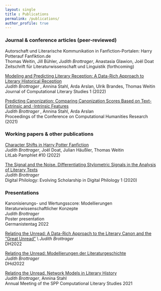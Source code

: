 ```yaml
---
layout: single
title : Publications
permalink: /publications/
author_profile: true
---
```


### Journal & conference articles (peer-reviewed)


Autorschaft und Literarische Kommunikation in Fanfiction-Portalen: Harry Potterauf Fanfiktion.de \
Thomas Weitin, Jill Bühler, *Judith Brottrager*, Anastasia Glawion, Joël Doat \
Zeitschrift für Literaturwissenschaft und Linguistik (forthcoming)

[Modeling and Predicting Literary Reception: A Data-Rich Approach to Literary Historical Reception](https://jcls.io/article/id/95/) \
*Judith Brottrager* , Annina Stahl, Arda Arslan, Ulrik Brandes, Thomas Weitin \
Journal of Computational Literary Studies 1 (2022)

[Predicting Canonization: Comparing Canonization Scores Based on Text-Extrinsic and -Intrinsic Features](http://ceur-ws.org/Vol-2989/short_paper21.pdf) \
*Judith Brottrager* , Annina Stahl, Arda Arslan \
Proceedings of the Conference on Computational Humanities Research (2021)

### Working papers & other publications


[Character Shifts in Harry Potter Fanfiction](https://www.digitalhumanitiescooperation.de/pamphlet-10-character-shifts-in-harry-potter-fanfiction/) \
*Judith Brottrager*, Joël Doat, Julian Häußler, Thomas Weitin  \
LitLab Pamphlet #10 (2022)

[The Signal and the Noise. Differentiating Stylometric Signals in the Analysis of Literary Texts](https://tuprints.ulb.tu-darmstadt.de/13485/) \
*Judith Brottrager* \
Digital Philology: Evolving Scholarship in Digital Philology 1 (2020)
  
### Presentations

Kanonisierungs- und Wertungsscore: Modellierungen literaturwissenschaftlicher Konzepte \
*Judith Brottrager*  \
Poster presentation  \
Germanistentag 2022
  
[Relating the Unread: A Data-Rich Approach to the Literary Canon and the “Great Unread”](https://dh2022.dhii.asia/dh2022bookofabsts.pdf) \ 
*Judith Brottrager*  \
DH2022
  
[Relating the Unread: Modellierungen der Literaturgeschichte](https://zenodo.org/record/6304590#.Y-IUga2ZOMo) \
*Judith Brottrager* \
DHd2022
  
[Relating the Unread. Network Models in Literary History](https://doi.org/10.5281/zenodo.4737134) \
*Judith Brottrager*, Annina Stahl  \
Annual Meeting of the SPP Computational Literary Studies 2021

